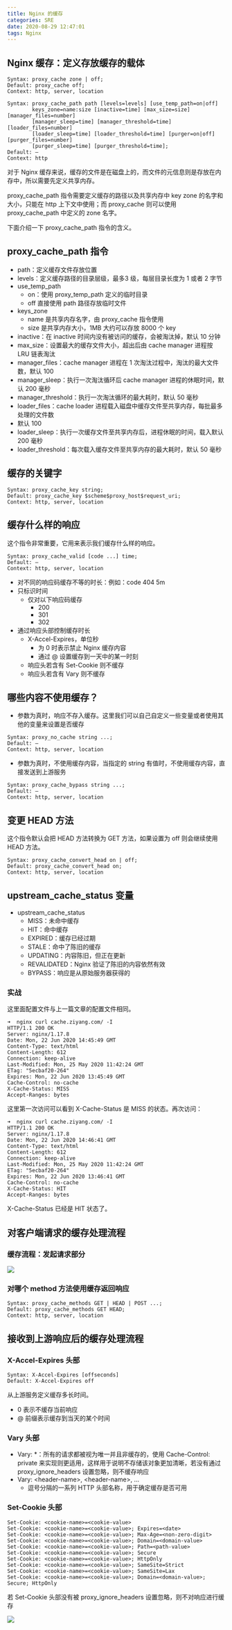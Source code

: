 ```yaml
---
title: Nginx 的缓存
categories: SRE
date: 2020-08-29 12:47:01
tags: Nginx
---
```



## Nginx 缓存：定义存放缓存的载体

```nginx
Syntax: proxy_cache zone | off;
Default: proxy_cache off; 
Context: http, server, location

Syntax: proxy_cache_path path [levels=levels] [use_temp_path=on|off] 
        keys_zone=name:size [inactive=time] [max_size=size] [manager_files=number] 
        [manager_sleep=time] [manager_threshold=time] [loader_files=number] 
        [loader_sleep=time] [loader_threshold=time] [purger=on|off] [purger_files=number] 
        [purger_sleep=time] [purger_threshold=time];
Default: —
Context: http
```

<!-- more -->

对于 Nginx 缓存来说，缓存的文件是在磁盘上的，而文件的元信息则是存放在内存中，所以需要先定义共享内存。

proxy_cache_path 指令需要定义缓存的路径以及共享内存中 key zone 的名字和大小，只能在 http 上下文中使用；而 proxy_cache 则可以使用 proxy_cache_path 中定义的 zone 名字。

下面介绍一下 proxy_cache_path 指令的含义。

## proxy_cache_path 指令

- path：定义缓存文件存放位置
- levels：定义缓存路径的目录层级，最多3 级，每层目录长度为 1 或者 2 字节
- use_temp_path
  - on：使用 proxy_temp_path 定义的临时目录
  - off 直接使用 path 路径存放临时文件
- keys_zone
  - name 是共享内存名字，由 proxy_cache 指令使用
  - size 是共享内存大小，1MB 大约可以存放 8000 个 key
- inactive：在 inactive 时间内没有被访问的缓存，会被淘汰掉，默认 10 分钟
- max_size：设置最大的缓存文件大小，超出后由 cache manager 进程按 LRU 链表淘汰
- manager_files：cache manager 进程在 1 次淘汰过程中，淘汰的最大文件数，默认 100
- manager_sleep：执行一次淘汰循环后 cache manager 进程的休眠时间，默认 200 毫秒
- manager_threshold：执行一次淘汰循环的最大耗时，默认 50 毫秒
- loader_files：cache loader 进程载入磁盘中缓存文件至共享内存，每批最多处理的文件数
- 默认 100
- loader_sleep：执行一次缓存文件至共享内存后，进程休眠的时间，载入默认 200 毫秒
- loader_threshold：每次载入缓存文件至共享内存的最大耗时，默认 50 毫秒

## 缓存的关键字

```nginx
Syntax: proxy_cache_key string;
Default: proxy_cache_key $scheme$proxy_host$request_uri; 
Context: http, server, location
```

## 缓存什么样的响应

这个指令非常重要，它用来表示我们缓存什么样的响应。

```nginx
Syntax: proxy_cache_valid [code ...] time;
Default: —
Context: http, server, location
```

- 对不同的响应码缓存不等的时长：例如：code 404 5m
- 只标识时间
  - 仅对以下响应码缓存
    - 200
    - 301
    - 302
- 通过响应头部控制缓存时长
  - X-Accel-Expires，单位秒
    - 为 0 时表示禁止 Nginx 缓存内容
    - 通过 @ 设置缓存到一天中的某一时刻
  - 响应头若含有 Set-Cookie 则不缓存
  - 响应头若含有 Vary 则不缓存

## 哪些内容不使用缓存？

- 参数为真时，响应不存入缓存。这里我们可以自己自定义一些变量或者使用其他的变量来设置是否缓存

```nginx
Syntax: proxy_no_cache string ...;
Default: —
Context: http, server, location
```

- 参数为真时，不使用缓存内容，当指定的 string 有值时，不使用缓存内容，直接发送到上游服务

```nginx
Syntax: proxy_cache_bypass string ...;
Default: —
Context: http, server, location
```

## 变更 HEAD 方法

这个指令默认会把 HEAD 方法转换为 GET 方法，如果设置为 off 则会继续使用 HEAD 方法。

```nginx
Syntax: proxy_cache_convert_head on | off;
Default: proxy_cache_convert_head on; 
Context: http, server, location
```

## upstream_cache_status 变量

- upstream_cache_status
  - MISS：未命中缓存
  - HIT：命中缓存
  - EXPIRED：缓存已经过期
  - STALE：命中了陈旧的缓存
  - UPDATING：内容陈旧，但正在更新
  - REVALIDATED：Nginx 验证了陈旧的内容依然有效
  - BYPASS：响应是从原始服务器获得的

### 实战

这里面配置文件与上一篇文章的配置文件相同。

```
➜  nginx curl cache.ziyang.com/ -I
HTTP/1.1 200 OK
Server: nginx/1.17.8
Date: Mon, 22 Jun 2020 14:45:49 GMT
Content-Type: text/html
Content-Length: 612
Connection: keep-alive
Last-Modified: Mon, 25 May 2020 11:42:24 GMT
ETag: "5ecbaf20-264"
Expires: Mon, 22 Jun 2020 13:45:49 GMT
Cache-Control: no-cache
X-Cache-Status: MISS
Accept-Ranges: bytes
```

这里第一次访问可以看到 X-Cache-Status 是 MISS 的状态。再次访问：

```
➜  nginx curl cache.ziyang.com/ -I
HTTP/1.1 200 OK
Server: nginx/1.17.8
Date: Mon, 22 Jun 2020 14:46:41 GMT
Content-Type: text/html
Content-Length: 612
Connection: keep-alive
Last-Modified: Mon, 25 May 2020 11:42:24 GMT
ETag: "5ecbaf20-264"
Expires: Mon, 22 Jun 2020 13:46:41 GMT
Cache-Control: no-cache
X-Cache-Status: HIT
Accept-Ranges: bytes
```

X-Cache-Status 已经是 HIT 状态了。

## 对客户端请求的缓存处理流程

### 缓存流程：发起请求部分



![](https://s3plus.meituan.net/v1/mss_f32142e8d47149129e9550e929704625/yzz-test-image/20200622163329)

### 对哪个 method 方法使用缓存返回响应

```nginx
Syntax: proxy_cache_methods GET | HEAD | POST ...;
Default: proxy_cache_methods GET HEAD; 
Context: http, server, location
```

## 接收到上游响应后的缓存处理流程

### X-Accel-Expires 头部

```nginx
Syntax: X-Accel-Expires [offseconds]
Default: X-Accel-Expires off
```

从上游服务定义缓存多长时间。

- 0 表示不缓存当前响应
- @ 前缀表示缓存到当天的某个时间

### Vary 头部

- Vary: *：所有的请求都被视为唯一并且非缓存的，使用 Cache-Control: private 来实现则更适用，这样用于说明不存储该对象更加清晰，若没有通过 proxy_ignore_headers 设置忽略，则不缓存响应
- Vary: \<header-name>, \<header-name>, ...
  - 逗号分隔的一系列 HTTP 头部名称，用于确定缓存是否可用

### Set-Cookie 头部

```
Set-Cookie: <cookie-name>=<cookie-value> 
Set-Cookie: <cookie-name>=<cookie-value>; Expires=<date> 
Set-Cookie: <cookie-name>=<cookie-value>; Max-Age=<non-zero-digit> 
Set-Cookie: <cookie-name>=<cookie-value>; Domain=<domain-value> 
Set-Cookie: <cookie-name>=<cookie-value>; Path=<path-value> 
Set-Cookie: <cookie-name>=<cookie-value>; Secure 
Set-Cookie: <cookie-name>=<cookie-value>; HttpOnly 
Set-Cookie: <cookie-name>=<cookie-value>; SameSite=Strict 
Set-Cookie: <cookie-name>=<cookie-value>; SameSite=Lax 
Set-Cookie: <cookie-name>=<cookie-value>; Domain=<domain-value>; Secure; HttpOnly
```

若 Set-Cookie 头部没有被 proxy_ignore_headers 设置忽略，则不对响应进行缓存

![](https://s3plus.meituan.net/v1/mss_f32142e8d47149129e9550e929704625/yzz-test-image/20200622170403)

